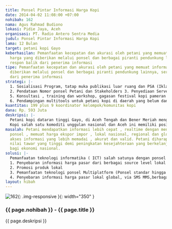 ```yaml
---
title: Ponsel Pintar Informasi Harga Kopi
date: 2014-04-02 11:08:00 +07:00
nohibah: 162
nama: Agus Rahmad Budiono
lokasi: Pidie Jaya, Aceh
organisasi: PT. Radio Antero Sentra Media
judul: Ponsel Pintar Informasi Harga Kopi
lama: 12 Bulan
target: petani kopi Gayo
keberhasilan: Pemanfaatan kecepatan dan akurasi oleh petani yang memuat informasi
  harga yang diberikan melalui ponsel dan berbagai piranti pendunkung lainnya, serta
  respon balik dari penerima informasi
tipe: Pemanfaatan kecepatan dan akurasi oleh petani yang memuat informasi harga yang
  diberikan melalui ponsel dan berbagai piranti pendunkung lainnya, serta respon balik
  dari penerima informasi
strategi: |-
  1. Sosialisasi Program, tatap muka publikasi luar ruang dan PSA (Iklan Layanan Masyarakat)
  2. Pendataan Nomor ponsel Petani dan Stakeholders 3. Penyediaan Server, mebangun situs profesional 4. Distribusi Informasi via SMS/MMS dan piranti pendukunbg lain
  5. Konsultasi , training dan workshop, gagasan festival kopi pameran lokal regional luar negeri
  6. Pendampingan multitools untuk petani kopi di daerah yang belum dan atau sulit mengakses signal ponsel 9. Bangun jaringan lokal regional dan global, baik swasta, organisasi nirlaba maupun bermitra dengan instansi pemerintah.
kuantitas: 199 plus 9 koordinator kelompok/komunitas kopi
dana: Rp. 593 Juta
deskripsi: |-
  Petani kopi dataran tinggi Gayo, di Aceh Tengah dan Bener Meriah mengalami berbagai kendala terkait informasi harga dan mesti dicarikan solusi. Akses informasi harga di pasar lokal dan global yang lebih komprehensif dibutuhkan oleh petani guna menunjang produktivitas mereka. Akses informasi harga yang diperoleh petani memberi ruang dan memperkuat kemandirian petani saat menjual produksi mereka.Petani terhindar dari praktik permainan harga yang diduga dilakukan oleh kartel kopi dalam hal praktik distribusi produksi. Lebih khusus, petani memiliki nilai tawar yang jauh lebih tinggi , utamanya saat petani memutuskan menjual produksi kopi mereka ke pasar, baik level lokal, regional dan global.
  Kopi salah satu komoditi unggulan nasional dan Aceh ini memiliki posisi tawar di level internasional, tentu saja diperlukan berbagai perlindungan, baik terhadap tanamannya, petani dan sistem pemasarannya. Analis mengatakan, salah satu bentuk perlindungan yang sudah terwujud adalah terbitnya sertifikat Indikasi Geografis kopi gayo. Sertifikat itu menjadi dasar perlindungan geografis atau originalitas terhadap tanaman unggulan masyarakat di Dataran Tinggi Gayo.
masalah: Petani mendapatkan informasi lebih cepat , realtime dengan menggunakan akses
  ponsel , memuat harga ekspor impor , lokal nasional, regional dan global. Dengan
  akses informasi yang lebih memadai , akurat dan valid. Petani diharapkan memiliki
  nilai tawar yang tinggi demi peningkatan kesejahteraan yang berkelanjutan berkontribusi
  bagi ekonomi nasional.
solusi: |-
  Pemanfaatan teknologi informatika ( ICT) salah satunya dengan ponsel demi peningkatan kesejahteraan dan ekonomi kawasan , sebagai bertikut :
  1. Penyebaran informasi harga pasar dari berbagai source level lokal , regional dan global
  2. Promosi produk lokal
  3. Pemanfaatan teknologi ponsel Multiplatform (Ponsel standar hingga yang canggih, Situs Web dll)
  4. Penyebaran informasi harga pasar lokal global, via SMS MMS,berbagai jenis Ponsel berbasis teknologi terbaru
layout: hibah
---
```


![162](/static/img/hibahcms/162.png){: .img-responsive }{: width="350" }

### {{ page.nohibah }} - {{ page.title }}

{{ page.deskripsi }}
